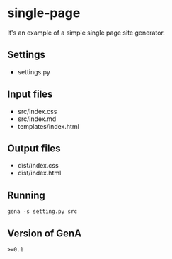 single-page
===========

It's an example of a simple single page site generator.


Settings
--------
* settings.py


Input files
-----------
* src/index.css
* src/index.md
* templates/index.html


Output files
------------
* dist/index.css
* dist/index.html


Running
-------
    gena -s setting.py src


Version of GenA
---------------
    >=0.1
